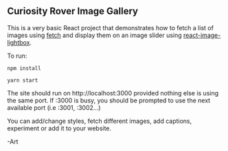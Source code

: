 ## Curiosity Rover Image Gallery
This is a very basic React project that demonstrates how to fetch a list of images using [fetch](https://developer.mozilla.org/en-US/docs/Web/API/Fetch_API) and display them on an image slider using [react-image-lightbox](https://github.com/ealemda2/react-image-lightbox).

To run:
```
npm install
```

```
yarn start
```

The site should run on http://localhost:3000 provided nothing else is using the same port. If :3000 is busy, you should be prompted to use the next available port (i.e :3001, :3002...)

You can add/change styles, fetch different images, add captions, experiment or add it to your website.

-Art
